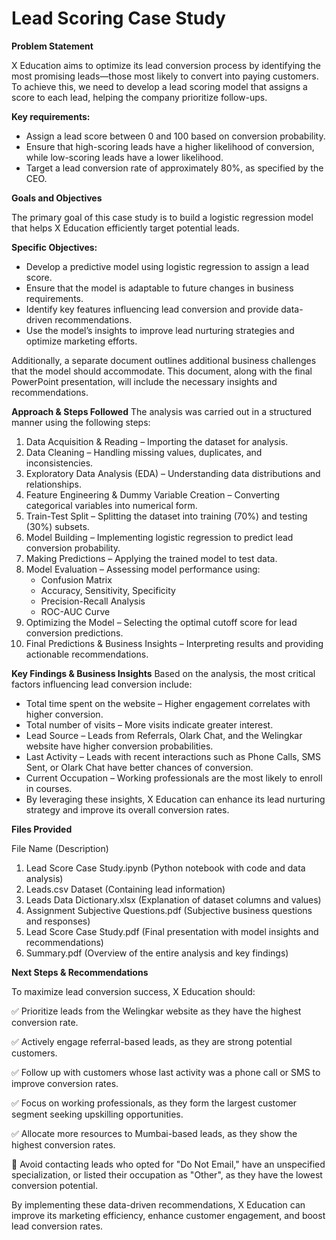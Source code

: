 # Lead Scoring Case Study
**Problem Statement**

X Education aims to optimize its lead conversion process by identifying the most promising leads—those most likely to convert into paying customers.
To achieve this, we need to develop a lead scoring model that assigns a score to each lead, helping the company prioritize follow-ups.

**Key requirements:**

- Assign a lead score between 0 and 100 based on conversion probability.
- Ensure that high-scoring leads have a higher likelihood of conversion, while low-scoring leads have a lower likelihood.
- Target a lead conversion rate of approximately 80%, as specified by the CEO.

**Goals and Objectives**

The primary goal of this case study is to build a logistic regression model that helps X Education efficiently target potential leads.

**Specific Objectives:**

- Develop a predictive model using logistic regression to assign a lead score.
- Ensure that the model is adaptable to future changes in business requirements.
- Identify key features influencing lead conversion and provide data-driven recommendations.
- Use the model’s insights to improve lead nurturing strategies and optimize marketing efforts.

Additionally, a separate document outlines additional business challenges that the model should accommodate. This document, along with the final PowerPoint presentation, will include the necessary insights and recommendations.

**Approach & Steps Followed**
The analysis was carried out in a structured manner using the following steps:
1. Data Acquisition & Reading – Importing the dataset for analysis.
2. Data Cleaning – Handling missing values, duplicates, and inconsistencies.
3. Exploratory Data Analysis (EDA) – Understanding data distributions and relationships.
4. Feature Engineering & Dummy Variable Creation – Converting categorical variables into numerical form.
5. Train-Test Split – Splitting the dataset into training (70%) and testing (30%) subsets.
6. Model Building – Implementing logistic regression to predict lead conversion probability.
7. Making Predictions – Applying the trained model to test data.
8. Model Evaluation – Assessing model performance using:
    - Confusion Matrix
    - Accuracy, Sensitivity, Specificity
    - Precision-Recall Analysis
    - ROC-AUC Curve
9. Optimizing the Model – Selecting the optimal cutoff score for lead conversion predictions.
10. Final Predictions & Business Insights – Interpreting results and providing actionable recommendations.

**Key Findings & Business Insights**
Based on the analysis, the most critical factors influencing lead conversion include:
- Total time spent on the website – Higher engagement correlates with higher conversion.
- Total number of visits – More visits indicate greater interest.
- Lead Source – Leads from Referrals, Olark Chat, and the Welingkar website have higher conversion probabilities.
- Last Activity – Leads with recent interactions such as Phone Calls, SMS Sent, or Olark Chat have better chances of conversion.
- Current Occupation – Working professionals are the most likely to enroll in courses.
- By leveraging these insights, X Education can enhance its lead nurturing strategy and improve its overall conversion rates.

**Files Provided**

  File Name	                                           (Description)
1. Lead Score Case Study.ipynb	                       (Python notebook with code and data analysis)
2. Leads.csv	Dataset                                (Containing lead information)
3. Leads Data Dictionary.xlsx	                       (Explanation of dataset columns and values)
4. Assignment Subjective Questions.pdf	               (Subjective business questions and responses)
5. Lead Score Case Study.pdf	                       (Final presentation with model insights and recommendations)
6. Summary.pdf	                                       (Overview of the entire analysis and key findings)

**Next Steps & Recommendations**

To maximize lead conversion success, X Education should:

✅ Prioritize leads from the Welingkar website as they have the highest conversion rate.

✅ Actively engage referral-based leads, as they are strong potential customers.

✅ Follow up with customers whose last activity was a phone call or SMS to improve conversion rates.

✅ Focus on working professionals, as they form the largest customer segment seeking upskilling opportunities.

✅ Allocate more resources to Mumbai-based leads, as they show the highest conversion rates.

🚫 Avoid contacting leads who opted for "Do Not Email," have an unspecified specialization, or listed their occupation as "Other", as they have the lowest conversion potential.

By implementing these data-driven recommendations, X Education can improve its marketing efficiency, enhance customer engagement, and boost lead conversion rates.
